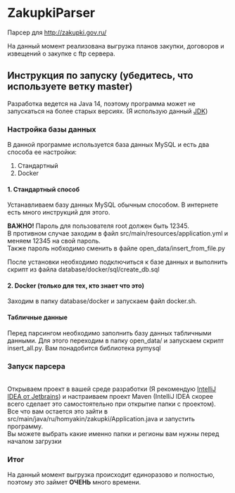 # ZakupkiParser
Парсер для http://zakupki.gov.ru/

На данный момент реализована выгрузка планов закупки, договоров и извещений о закупке с ftp сервера.

## Инструкция по запуску (убедитесь, что используете ветку master)
Разработка ведется на Java 14, поэтому программа может не запускаться на более старых версиях.
(Я использую данный [JDK](https://libericajdk.ru/pages/java-14.0.1/))
### Настройка базы данных

В данной программе используется база данных MySQL и есть два способа ее настройки:
<ol>
<li>Стандартный</li>
<li>Docker</li>
</ol>

#### 1. Стандартный способ
Устанавливаем базу данных MySQL обычным способом. В интернете есть много инструкций для этого. <br>

**ВАЖНО!** Пароль для пользователя root должен быть 12345. <br>
В противном случае заходим в файл src/main/resources/application.yml и меняем 12345 на свой пароль.<br>
Также пароль нобходимо сменить в файле open_data/insert_from_file.py

После установки необходимо подключиться к базе данных и выполнить скрипт из файла database/docker/sql/create_db.sql

#### 2. Docker (только для тех, кто знает что это)
Заходим в папку database/docker и запускаем файл docker.sh.

#### Табличные данные
Перед парсингом необходимо заполнить базу данных табличными данными. Для этого переходим в папку open_data/ 
и запускаем скрипт insert_all.py. Вам понадобится библиотека pymysql

### Запуск парсера
<br>
Открываем проект в вашей среде разработки (Я рекомендую <a href="https://www.jetbrains.com/?from=ZakupkiParser">IntelliJ IDEA от Jetbrains</a>) и настраиваем проект Maven
(IntelliJ IDEA скорее всего сделает это самостоятельно при открытие папки с проектом).<br>
Все что вам остается это зайти в src/main/java/ru/homyakin/zakupki/Application.java и запустить программу.
<br>
Вы можете выбрать какие именно папки и регионы вам нужны перед началом загрузки

### Итог
На данный момент выгрузка происходит единоразово и полностью, поэтому это займет **ОЧЕНЬ** много
времени.
